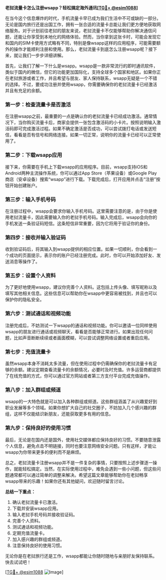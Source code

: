 **老挝流量卡怎么注册wsapp？轻松搞定海外通讯[[TG💪+ @esim1088](https://t.me/s/esim1088)]**

在当今这个信息爆炸的时代，手机流量卡早已成为我们生活中不可或缺的一部分。无论是国内旅行还是出国工作，拥有一张合适的流量卡总能让我们更方便地获取网络服务。对于计划前往老挝的朋友来说，老挝流量卡不仅能够帮助你解决通信问题，还能让你享受到本地化的网络体验。然而，当你拿到这张卡时，可能会发现它和国内的SIM卡使用方式略有不同，特别是像wsapp这样的应用程序，可能需要额外的操作才能顺利注册和使用。那么，老挝流量卡到底怎么注册wsapp呢？接下来，就让我们一步步详细讲解。

首先，让我们了解一下什么是wsapp。wsapp是一款非常流行的即时通讯软件，类似于国内的微信，但它的功能更加国际化，支持全球多个国家和地区。如果你正在老挝旅游或者工作，并且希望与朋友、家人保持联系，wsapp无疑是一个不错的选择。不过，要成功注册并使用wsapp，你需要确保你的老挝流量卡已经激活并且有充足的余额。

### **第一步：检查流量卡是否激活**
在注册wsapp之前，最重要的一点是确认你的老挝流量卡已经成功激活。通常情况下，当你购买流量卡后，商家会提供一张包含激活码的小卡片。按照说明输入激活码即可完成激活过程。如果不确定激活是否成功，可以尝试拨打电话或发送短信，看看是否有信号和网络连接。如果一切正常，说明你的流量卡已经可以正常使用了。

### **第二步：下载wsapp应用**
接下来，你需要在手机上下载wsapp的应用程序。目前，wsapp支持iOS和Android两种主流操作系统，你可以通过App Store（苹果设备）或Google Play商店（安卓设备）搜索“wsapp”进行下载。下载完成后，打开应用并点击“注册”按钮开始创建账户。

### **第三步：输入手机号码**
在注册过程中，wsapp会要求你输入手机号码。这里需要注意的是，由于你是使用老挝流量卡，因此需要输入你的老挝手机号码。输入完成后，wsapp会向你的手机发送一条验证码短信。这条短信非常重要，因为它将用于验证你的身份。

### **第四步：接收并输入验证码**
收到验证码后，将其输入到wsapp提供的相应位置。如果一切顺利，你会看到一个成功的页面提示，表示你的账户已经注册完成。此时，你可以开始添加好友、发送消息等操作了。

### **第五步：设置个人资料**
为了更好地使用wsapp，建议你完善个人资料。这包括上传头像、填写昵称以及填写其他相关信息。这些信息可以帮助你在wsapp中更容易被找到，并且也可以保护你的隐私安全。

### **第六步：测试通话和视频功能**
注册完成后，不妨测试一下wsapp的通话和视频功能。你可以邀请一位同样使用wsapp的朋友进行通话或视频聊天，看看是否能够正常进行。如果出现任何问题，比如声音断断续续或者画面模糊，可以尝试调整网络设置或者重启应用。

### **第七步：充值流量卡**
虽然wsapp本身不消耗太多流量，但在使用过程中仍需确保你的老挝流量卡有足够的余额。建议定期查看流量卡的余额情况，必要时及时充值。许多运营商都提供了在线充值的方式，你可以通过官方网站或者第三方支付平台完成充值操作。

### **第八步：加入群组或频道**
wsapp的一大特色就是可以加入各种群组或频道。这些群组涵盖了从兴趣爱好到职业发展等多个领域。如果你想扩大自己的社交圈子，不妨加入几个感兴趣的群组，这样不仅能结识新朋友，还能获取更多有用的信息。

### **第九步：保持良好的使用习惯**
最后，无论是在国内还是国外，使用社交媒体都应保持良好的习惯。不要随意泄露个人信息，避免点击不明链接，同时也要注意网络安全问题。只有这样，才能让wsapp为你带来更多的便利而不是麻烦。

总之，老挝流量卡注册wsapp并不是一件复杂的事情，只要按照上述步骤逐一操作，就能轻松搞定。当然，在实际使用过程中，难免会遇到一些小问题，但这些问题通常都可以通过简单的调整来解决。希望这篇文章能够帮助你在老挝畅享wsapp带来的乐趣！如果你还有其他疑问，欢迎随时留言讨论。

**总结一下重点：**
1. 确认老挝流量卡已激活。
2. 下载并安装wsapp应用。
3. 输入老挝手机号码并接收验证码。
4. 完善个人资料。
5. 测试通话和视频功能。
6. 定期充值流量卡。
7. 加入感兴趣的群组或频道。
8. 注意保持良好的使用习惯。

无论你是在老挝旅行还是工作，wsapp都能让你随时随地与亲朋好友保持联系。快去试试吧！

[[TG💪+ @esim1088](https://t.me/s/esim1088) ![Image](https://i.postimg.cc/4NQfJmqS/Snipaste-2025-05-13-00-14-12.png)]